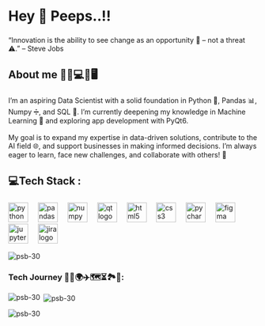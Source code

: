 <h1 align="left">Hey 👋 Peeps..!!</h1>

###

<p align="left">“Innovation is the ability to see change as an opportunity 🚀 – not a threat ⚠️.” – Steve Jobs</p>

###

<h2 align="left">About me 👨‍💻💻📱🖥️</h2>

###

<p align="left">I’m an aspiring Data Scientist with a solid foundation in Python 🐍, Pandas 📊, Numpy ➗, and SQL 💾. I’m currently deepening my knowledge in Machine Learning 🤖 and exploring app development with PyQt6.<br><br>My goal is to expand my expertise in data-driven solutions, contribute to the AI field 🌐, and support businesses in making informed decisions. I’m always eager to learn, face new challenges, and collaborate with others! 🚀</p>

###

<h2 align="left">💻Tech Stack :</h2>

###

<div align="left">
  <img src="https://cdn.jsdelivr.net/gh/devicons/devicon/icons/python/python-original.svg" height="40" alt="python logo"  />
  <img width="12" />
  <img src="https://cdn.jsdelivr.net/gh/devicons/devicon/icons/pandas/pandas-original.svg" height="40" alt="pandas logo"  />
  <img width="12" />
  <img src="https://cdn.jsdelivr.net/gh/devicons/devicon/icons/numpy/numpy-original.svg" height="40" alt="numpy logo"  />
  <img width="12" />
  <img src="https://cdn.jsdelivr.net/gh/devicons/devicon/icons/qt/qt-original.svg" height="40" alt="qt logo"  />
  <img width="12" />
  <img src="https://cdn.jsdelivr.net/gh/devicons/devicon/icons/html5/html5-original.svg" height="40" alt="html5 logo"  />
  <img width="12" />
  <img src="https://cdn.jsdelivr.net/gh/devicons/devicon/icons/css3/css3-original.svg" height="40" alt="css3 logo"  />
  <img width="12" />
  <img src="https://cdn.jsdelivr.net/gh/devicons/devicon/icons/pycharm/pycharm-original.svg" height="40" alt="pycharm logo"  />
  <img width="12" />
  <img src="https://cdn.jsdelivr.net/gh/devicons/devicon/icons/figma/figma-original.svg" height="40" alt="figma logo"  />
  <img width="12" />
  <img src="https://cdn.jsdelivr.net/gh/devicons/devicon/icons/jupyter/jupyter-original.svg" height="40" alt="jupyter logo"  />
  <img width="12" />
  <img src="https://cdn.jsdelivr.net/gh/devicons/devicon/icons/jira/jira-original.svg" height="40" alt="jira logo"  />
</div>

<p align="left"> <img src="https://komarev.com/ghpvc/?username=psb-30&label=Profile%20views&color=0e75b6&style=flat" alt="psb-30" /> </p>

<h3 align="left">Tech Journey 🚶‍♂️🌍✈️🗺️⏳🏞️🌟:</h3>
<p align="left">
</p>

<p><img align="left" src="https://github-readme-stats.vercel.app/api/top-langs?username=psb-30&show_icons=true&locale=en&layout=compact" alt="psb-30" /></p>

<p>&nbsp;<img align="center" src="https://github-readme-stats.vercel.app/api?username=psb-30&show_icons=true&locale=en" alt="psb-30" /></p>

<p><img align="center" src="https://github-readme-streak-stats.herokuapp.com/?user=psb-30&" alt="psb-30" /></p>

###
